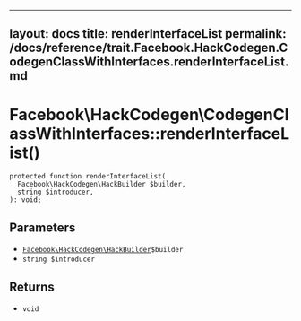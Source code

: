 
***

layout: docs
title: renderInterfaceList
permalink: /docs/reference/trait.Facebook.HackCodegen.CodegenClassWithInterfaces.renderInterfaceList.md
---







# Facebook\\HackCodegen\\CodegenClassWithInterfaces::renderInterfaceList()




``` Hack
protected function renderInterfaceList(
  Facebook\HackCodegen\HackBuilder $builder,
  string $introducer,
): void;
```




## Parameters




- [` Facebook\HackCodegen\HackBuilder `](<class.Facebook.HackCodegen.HackBuilder.md>)`` $builder ``
- ` string $introducer `




## Returns




+ ` void `
